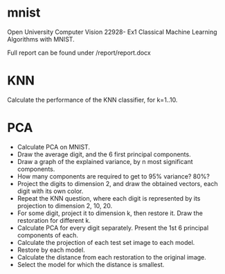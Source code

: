 # mnist
Open University Computer Vision 22928- Ex1 Classical Machine Learning Algorithms with MNIST.

Full report can be found under /report/report.docx


# KNN
Calculate the performance of the KNN classifier, for k=1..10.

# PCA
* Calculate PCA on MNIST.
* Draw the average digit, and the 6 first principal components.
* Draw a graph of the explained variance, by n most significant components.
* How many components are required to get to 95% variance? 80%?
* Project the digits to dimension 2, and draw the obtained vectors, each digit with its own color.
* Repeat the KNN question, where each digit is represented by its projection to dimension 2, 10, 20.
* For some digit, project it to dimension k, then restore it. Draw the restoration for different k.
* Calculate PCA for every digit separately. Present the 1st 6 principal components of each.
* Calculate the projection of each test set image to each model.
* Restore by each model.
* Calculate the distance from each restoration to the original image.
* Select the model for which the distance is smallest.

